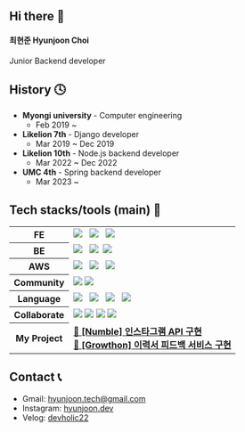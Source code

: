 ## Hi there 👋
#### 최현준 Hyunjoon Choi
Junior Backend developer
## History 🕓
* **Myongi university** - Computer engineering
  * Feb 2019 ~
* **Likelion 7th** - Django developer
  * Mar 2019 ~ Dec 2019
* **Likelion 10th** - Node.js backend developer
  * Mar 2022 ~ Dec 2022
* **UMC 4th** - Spring backend developer
  * Mar 2023 ~ 
## Tech stacks/tools (main) 🏁
<table style="border: 0px" width="130">
 <tbody>
  <tr>
   <th><b>FE</b></th>
   <td>
    <img src="https://img.shields.io/badge/HTML5-E34F26?style=flat-square&logo=HTML5&logoColor=white"/> &nbsp
    <img src="https://img.shields.io/badge/CSS3-1572B6?style=flat-square&logo=CSS3&logoColor=white"/> &nbsp
    <img src="https://img.shields.io/badge/JavaScript-F7DF1E?style=flat-square&logo=JavaScript&logoColor=white"/> &nbsp
   </td>
  <tr/>
  <tr>
   <th><b>BE</b></th>
   <td>
    <img src="https://img.shields.io/badge/MySQL-4479A1?style=flat-square&logo=MySQL&logoColor=white"/> &nbsp 
    <img src="https://img.shields.io/badge/Spring Boot-6db33f?style=flat-square&logo=Spring Boot&logoColor=white"/>&nbsp
    <img src="https://img.shields.io/badge/Spring Security-6db33f?style=flat-square&logo=Spring Security&logoColor=white"/>
   </td>
  </tr>
  <tr>
  <tr>
   <th><b>AWS</b></th>
   <td>
    <img src="https://img.shields.io/badge/EC2-FF9900?style=flat-square&logo=amazonec2&logoColor=white"/> &nbsp
    <img src="https://img.shields.io/badge/RDS-527FFF?style=flat-square&logo=amazonrds&logoColor=white"/> &nbsp
    <img src="https://img.shields.io/badge/S3-569A31?style=flat-square&logo=amazons3&logoColor=white"/> &nbsp
   </td>
  <tr/>
   <th><b>Community</b></th>
   <td>
    <img src="https://img.shields.io/badge/LIKELION 🦁-FFA348?style=flat-square&logo=LIKELION&logoColor=white"/>
    <img src="https://img.shields.io/badge/UMC 🌳-6db33f?style=flat-square&logo=UMC&logoColor=white"/>
   </td>
  </tr>
  <tr>
   <th><b>Language</b></th>
   <td>
    <img src="https://img.shields.io/badge/Java ☕️-007396?style=flat-square&logo=Java&logoColor=white"/> &nbsp
    <img src="https://img.shields.io/badge/Python-3776AB?style=flat-square&logo=Python&logoColor=white"/> &nbsp
    <img src="https://img.shields.io/badge/JavaScript-F7DF1E?style=flat-square&logo=JavaScript&logoColor=white"/> &nbsp
    <img src="https://img.shields.io/badge/Dart-0175C2?style=flat-square&logo=Dart&logoColor=white"/> &nbsp
   </td>
  </tr>
   <tr>
   <th><b>Collaborate</b></th>
   <td>
    <img src="https://img.shields.io/badge/Notion-000000?style=flat-square&logo=Notion&logoColor=white"/>
    <img src="https://img.shields.io/badge/Discord-5865F2?style=flat-square&logo=Discord&logoColor=white"/>
    <img src="https://img.shields.io/badge/Slack-4A154B?style=flat-square&logo=Slack&logoColor=white"/>
    <img src="https://img.shields.io/badge/Github-181717?style=flat-square&logo=Github&logoColor=white"/> &nbsp
   </td>
  </tr>
  <tr>
   <th><b>My Project</b></th>
   <td>
    <a href="https://github.com/devholic22/numble_insta"><b>🥉 [Numble] 인스타그램 API 구현</b></a><br/>
    <a href="https://github.com/GrowthonbyStarting/1-headFirst-Back-End"><b>🥇 [Growthon] 이력서 피드백 서비스 구현</b></a><br/>
   </td>
  </tr>
 <tbody>
</table>

## Contact 📞
* Gmail: hyunjoon.tech@gmail.com
* Instagram: [hyunjoon.dev](https://www.instagram.com/hyunjoon.dev/)
* Velog: [devholic22](https://velog.io/@devholic22)

